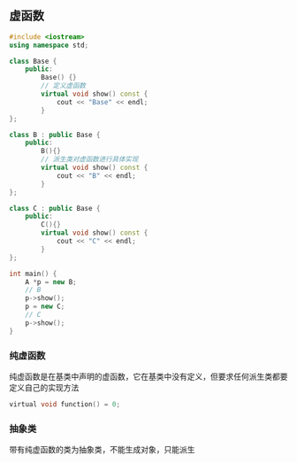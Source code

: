 <!--
 * @Description:
 * @Version: 1.0
 * @Author: DaLao
 * @Email: dalao_li@163.com
 * @Date: 2021-10-13 21:14:11
 * @LastEditors: dalao
 * @LastEditTime: 2022-04-05 23:03:09
-->

## 虚函数

```c++
#include <iostream>
using namespace std;

class Base {
    public:
        Base() {}
        // 定义虚函数
        virtual void show() const {
            cout << "Base" << endl;
        }
};

class B : public Base {
    public:
        B(){}
        // 派生类对虚函数进行具体实现
        virtual void show() const {
            cout << "B" << endl;
        }
};

class C : public Base {
    public:
        C(){}
        virtual void show() const {
            cout << "C" << endl;
        }
};

int main() {
    A *p = new B;
    // B
    p->show();
    p = new C;
    // C
    p->show();
}
```

### 纯虚函数

纯虚函数是在基类中声明的虚函数，它在基类中没有定义，但要求任何派生类都要定义自己的实现方法

```c
virtual void function() = 0;
```


### 抽象类

带有纯虚函数的类为抽象类，不能生成对象，只能派生